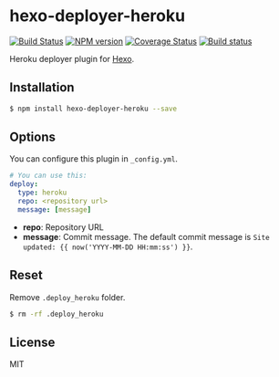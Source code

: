 # hexo-deployer-heroku

[![Build Status](https://travis-ci.org/hexojs/hexo-deployer-heroku.svg?branch=master)](https://travis-ci.org/hexojs/hexo-deployer-heroku)
[![NPM version](https://badge.fury.io/js/hexo-deployer-heroku.svg)](https://www.npmjs.com/package/hexo-deployer-heroku)
[![Coverage Status](https://coveralls.io/repos/hexojs/hexo-deployer-heroku/badge.svg)](https://coveralls.io/r/hexojs/hexo-deployer-heroku)
[![Build status](https://ci.appveyor.com/api/projects/status/github/hexojs/hexo-deployer-heroku?branch=master&svg=true)](https://ci.appveyor.com/project/tommy351/hexo-deployer-heroku/branch/master)

Heroku deployer plugin for [Hexo].

## Installation

``` bash
$ npm install hexo-deployer-heroku --save
```

## Options

You can configure this plugin in `_config.yml`.

``` yaml
# You can use this:
deploy:
  type: heroku
  repo: <repository url>
  message: [message]
```

- **repo**: Repository URL
- **message**: Commit message. The default commit message is `Site updated: {{ now('YYYY-MM-DD HH:mm:ss') }}`.

## Reset

Remove `.deploy_heroku` folder.

``` bash
$ rm -rf .deploy_heroku
```

## License

MIT

[Hexo]: http://hexo.io/